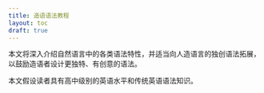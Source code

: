 ```yaml
---
title: 造语语法教程
layout: toc
draft: true
---
```


本文将深入介绍自然语言中的各类语法特性，并适当向人造语言的独创语法拓展，以鼓励造语者设计更独特、有创意的语法。

本文假设读者具有高中级别的英语水平和传统英语语法知识。

<!-- more -->

<!--

大纲

- 语序与移位
- 一致
- 语态、及物性与配价
- 格、配列与语义角色
- 人称与包含式
- 数、量词与可数性
- 性、有生性与名词类
- 时
- 情状体与语法体
- 情态
- 比较与等级性

- 话题、焦点与信息结构
- 言据
- 尊敬度与语体
- 感叹词与想音

-->
